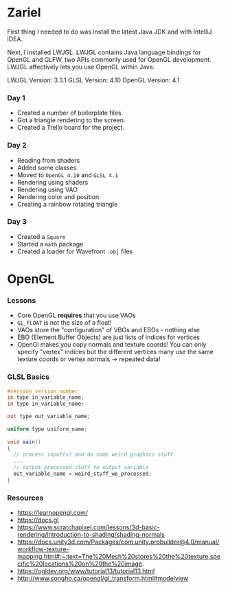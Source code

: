 # Zariel 

First thing I needed to do was install the latest Java JDK
and with IntelliJ IDEA. 

Next, I installed LWJGL. LWJGL contains Java language bindings for OpenGL and 
GLFW, two APIs commonly used for OpenGL development. LWJGL affectively lets you
use OpenGL within Java.


LWJGL Version:  3.3.1
GLSL  Version:  4.10
OpenGL Version: 4.1

### Day 1
- Created a number of boilerplate files.
- Got a triangle rendering to the screen.
- Created a Trello board for the project.

### Day 2
- Reading from shaders
- Added some classes
- Moved to `OpenGL 4.10` and `GLSL 4.1`
- Rendering using shaders
- Rendering using VAO
- Rendering color and position
- Creating a rainbow rotating triangle

### Day 3
- Created a `Square`
- Started a `math` package 
- Created a loader for Wavefront `.obj` files


# OpenGL

### Lessons
- Core OpenGL __requires__ that you use VAOs
- `GL_FLOAT` is not the size of a float!
- VAOs store the "configuration" of VBOs and EBOs - nothing else
- EBO (Element Buffer Objects) are just lists of indices for vertices
- OpenGl makes you copy normals and texture coords! You can only specify "vertex" indices
  but the different vertices many use the same texture coords or vertex normals -> repeated data!

### GLSL Basics

```glsl
#version version_number
in type in_variable_name;
in type in_variable_name;

out type out_variable_name;
  
uniform type uniform_name;
  
void main()
{
  // process input(s) and do some weird graphics stuff
  ...
  // output processed stuff to output variable
  out_variable_name = weird_stuff_we_processed;
}
```


### Resources
- https://learnopengl.com/
- https://docs.gl
- https://www.scratchapixel.com/lessons/3d-basic-rendering/introduction-to-shading/shading-normals
- https://docs.unity3d.com/Packages/com.unity.probuilder@4.0/manual/workflow-texture-mapping.html#:~:text=The%20Mesh%20stores%20the%20texture,specific%20locations%20on%20the%20image.
- https://ogldev.org/www/tutorial13/tutorial13.html 
- http://www.songho.ca/opengl/gl_transform.html#modelview 
